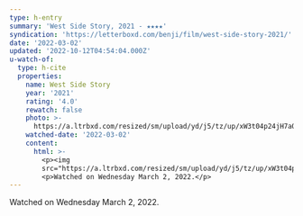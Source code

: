 ```yaml
---
type: h-entry
summary: 'West Side Story, 2021 - ★★★★'
syndication: 'https://letterboxd.com/benji/film/west-side-story-2021/'
date: '2022-03-02'
updated: '2022-10-12T04:54:04.000Z'
u-watch-of:
  type: h-cite
  properties:
    name: West Side Story
    year: '2021'
    rating: '4.0'
    rewatch: false
    photo: >-
      https://a.ltrbxd.com/resized/sm/upload/yd/j5/tz/up/xW3t04p24jH7aQyq1J63ApAP9gG-0-600-0-900-crop.jpg?v=a25d5f6f88
    watched-date: '2022-03-02'
    content:
      html: >-
        <p><img
        src="https://a.ltrbxd.com/resized/sm/upload/yd/j5/tz/up/xW3t04p24jH7aQyq1J63ApAP9gG-0-600-0-900-crop.jpg?v=a25d5f6f88"/></p>
        <p>Watched on Wednesday March 2, 2022.</p>
---
```

Watched on Wednesday March 2, 2022.
